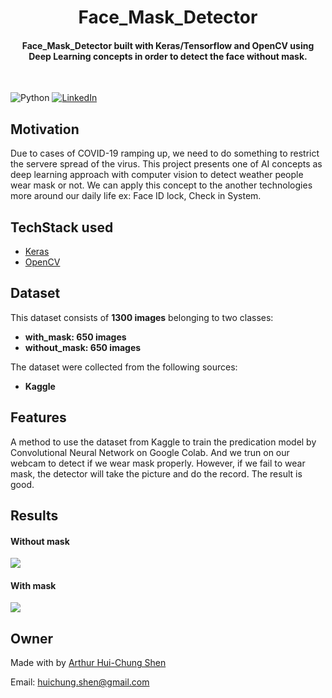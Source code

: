
<h1 align="center">Face_Mask_Detector</h1>


<div align= "center">
  <h4>Face_Mask_Detector built with  Keras/Tensorflow and OpenCV using Deep Learning concepts in order to detect the face without mask.</h4>
  
</div>
&nbsp;&nbsp;&nbsp;&nbsp;&nbsp;&nbsp;&nbsp;&nbsp;&nbsp;&nbsp;&nbsp;&nbsp;&nbsp;&nbsp;&nbsp;&nbsp;&nbsp;&nbsp;&nbsp;&nbsp;&nbsp;&nbsp;&nbsp;&nbsp;&nbsp;&nbsp;&nbsp;&nbsp;&nbsp;&nbsp;

![Python](https://img.shields.io/badge/python-v3.6+-blue.svg)
[![LinkedIn](https://img.shields.io/badge/-LinkedIn-black.svg?style=flat-square&logo=linkedin&colorB=555)](https://www.linkedin.com/in/arthur-hui-chung-shen-b58961170)



</div>

## Motivation
Due to cases of  COVID-19 ramping up, we need to do something to restrict the servere spread of the virus. This project presents one of AI concepts as deep learning approach with computer vision to detect weather people wear mask or not. We can apply this concept to the another technologies more around our daily life ex: Face ID lock, Check in System.

 



## TechStack used


- [Keras](https://pytorch.org/)
- [OpenCV](https://opencv.org/)


##  Dataset


This dataset consists of __1300 images__ belonging to two classes:
*	__with_mask: 650 images__
*	__without_mask: 650 images__

The dataset were collected from the following sources:

* __Kaggle__ 




## Features
A method to use the dataset from Kaggle to train the predication model by Convolutional Neural Network on Google Colab. And we trun on our webcam to detect if we wear mask properly. However, if we fail to wear mask, the detector will take the picture and do the record. The result is good.  

## Results

#### Without mask
![](https://github.com/ArthurShen8118/Face_Mask_Detector/blob/main/Readme_images/2020-10-21%2008%2038%2014.png)
#### With mask
![](https://github.com/ArthurShen8118/Face_Mask_Detector/blob/main/Readme_images/2020-10-21%2009%2032%2036.png)
## Owner
Made with by [Arthur Hui-Chung Shen](https://github.com/ArthurShen8118)

Email: huichung.shen@gmail.com

